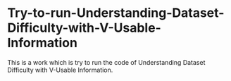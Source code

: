 # Try-to-run-Understanding-Dataset-Difficulty-with-V-Usable-Information
This is a work which is try to run the code of Understanding Dataset Difficulty with V-Usable Information.
